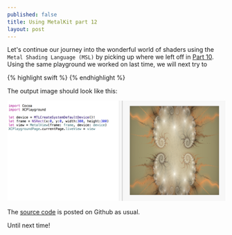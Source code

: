 ```yaml
---
published: false
title: Using MetalKit part 12
layout: post
---
```

Let's continue our journey into the wonderful world of shaders using the `Metal Shading Language (MSL)` by picking up where we left off in [Part 10](http://mhorga.org/2016/05/02/using-metalkit-part-10.html). Using the same playground we worked on last time, we will next try to 

{% highlight swift %}
{% endhighlight %}

The output image should look like this:

![alt text](https://github.com/Swiftor/Metal/raw/master/images/chapter11_4.png "4")

The [source code](https://github.com/Swiftor/Metal) is posted on Github as usual.

Until next time!